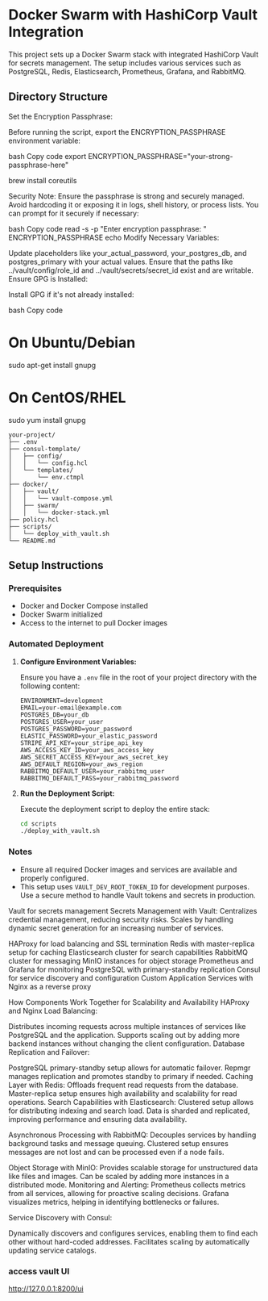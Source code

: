 # Docker Swarm with HashiCorp Vault Integration

This project sets up a Docker Swarm stack with integrated HashiCorp Vault for secrets management. The setup includes various services such as PostgreSQL, Redis, Elasticsearch, Prometheus, Grafana, and RabbitMQ.

## Directory Structure
Set the Encryption Passphrase:

Before running the script, export the ENCRYPTION_PASSPHRASE environment variable:

bash
Copy code
export ENCRYPTION_PASSPHRASE="your-strong-passphrase-here"

brew install coreutils

Security Note: Ensure the passphrase is strong and securely managed. Avoid hardcoding it or exposing it in logs, shell history, or process lists. You can prompt for it securely if necessary:

bash
Copy code
read -s -p "Enter encryption passphrase: " ENCRYPTION_PASSPHRASE
echo
Modify Necessary Variables:

Update placeholders like your_actual_password, your_postgres_db, and postgres_primary with your actual values.
Ensure that the paths like ../vault/config/role_id and ../vault/secrets/secret_id exist and are writable.
Ensure GPG is Installed:

Install GPG if it's not already installed:

bash
Copy code
# On Ubuntu/Debian
sudo apt-get install gnupg

# On CentOS/RHEL
sudo yum install gnupg
```
your-project/
├── .env
├── consul-template/
│   ├── config/
│   │   └── config.hcl
│   └── templates/
│       └── env.ctmpl
├── docker/
│   ├── vault/
│   │   └── vault-compose.yml
│   ├── swarm/
│   │   └── docker-stack.yml
├── policy.hcl
├── scripts/
│   └── deploy_with_vault.sh
└── README.md
```

## Setup Instructions

### Prerequisites

- Docker and Docker Compose installed
- Docker Swarm initialized
- Access to the internet to pull Docker images

### Automated Deployment

1. **Configure Environment Variables:**

   Ensure you have a `.env` file in the root of your project directory with the following content:

   ```env
   ENVIRONMENT=development
   EMAIL=your-email@example.com
   POSTGRES_DB=your_db
   POSTGRES_USER=your_user
   POSTGRES_PASSWORD=your_password
   ELASTIC_PASSWORD=your_elastic_password
   STRIPE_API_KEY=your_stripe_api_key
   AWS_ACCESS_KEY_ID=your_aws_access_key
   AWS_SECRET_ACCESS_KEY=your_aws_secret_key
   AWS_DEFAULT_REGION=your_aws_region
   RABBITMQ_DEFAULT_USER=your_rabbitmq_user
   RABBITMQ_DEFAULT_PASS=your_rabbitmq_password
   ```

2. **Run the Deployment Script:**

   Execute the deployment script to deploy the entire stack:

   ```sh
   cd scripts
   ./deploy_with_vault.sh
   ```

### Notes

- Ensure all required Docker images and services are available and properly configured.
- This setup uses `VAULT_DEV_ROOT_TOKEN_ID` for development purposes. Use a secure method to handle Vault tokens and secrets in production.


Vault for secrets management
Secrets Management with Vault:
Centralizes credential management, reducing security risks.
Scales by handling dynamic secret generation for an increasing number of services.



HAProxy for load balancing and SSL termination
Redis with master-replica setup for caching
Elasticsearch cluster for search capabilities
RabbitMQ cluster for messaging
MinIO instances for object storage
Prometheus and Grafana for monitoring
PostgreSQL with primary-standby replication
Consul for service discovery and configuration
Custom Application Services with Nginx as a reverse proxy


How Components Work Together for Scalability and Availability
HAProxy and Nginx Load Balancing:

Distributes incoming requests across multiple instances of services like PostgreSQL and the application.
Supports scaling out by adding more backend instances without changing the client configuration.
Database Replication and Failover:

PostgreSQL primary-standby setup allows for automatic failover.
Repmgr manages replication and promotes standby to primary if needed.
Caching Layer with Redis:
Offloads frequent read requests from the database.
Master-replica setup ensures high availability and scalability for read operations.
Search Capabilities with Elasticsearch:
Clustered setup allows for distributing indexing and search load.
Data is sharded and replicated, improving performance and ensuring data availability.

Asynchronous Processing with RabbitMQ:
Decouples services by handling background tasks and message queuing.
Clustered setup ensures messages are not lost and can be processed even if a node fails.

Object Storage with MinIO:
Provides scalable storage for unstructured data like files and images.
Can be scaled by adding more instances in a distributed mode.
Monitoring and Alerting:
Prometheus collects metrics from all services, allowing for proactive scaling decisions.
Grafana visualizes metrics, helping in identifying bottlenecks or failures.

Service Discovery with Consul:

Dynamically discovers and configures services, enabling them to find each other without hard-coded addresses.
Facilitates scaling by automatically updating service catalogs.



### access  vault UI
http://127.0.0.1:8200/ui
